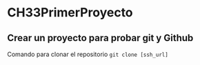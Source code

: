 # CH33PrimerProyecto
## Crear un proyecto para probar git y Github

Comando para clonar el repositorio
`git clone [ssh_url]`